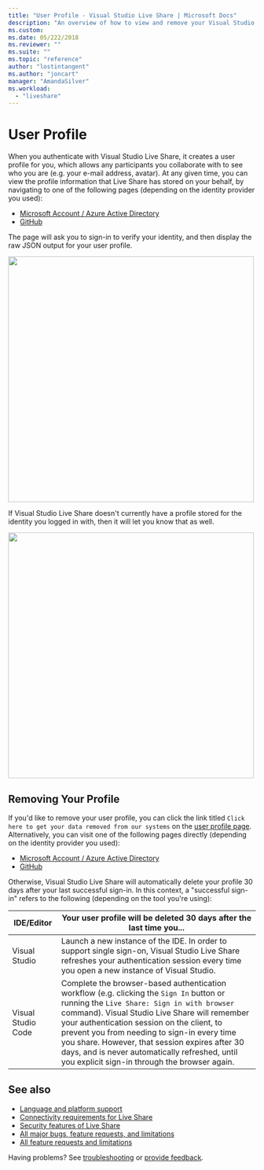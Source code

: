 ```yaml
---
title: "User Profile - Visual Studio Live Share | Microsoft Docs"
description: "An overview of how to view and remove your Visual Studio Live Share user profile."
ms.custom:
ms.date: 05/222/2018
ms.reviewer: ""
ms.suite: ""
ms.topic: "reference"
author: "lostintangent"
ms.author: "joncart"
manager: "AmandaSilver"
ms.workload: 
  - "liveshare"
---
```


<!--
Copyright © Microsoft Corporation
All rights reserved.
Creative Commons Attribution 4.0 License (International): https://creativecommons.org/licenses/by/4.0/legalcode
-->

# User Profile

When you authenticate with Visual Studio Live Share, it creates a user profile for you, which allows any participants you collaborate with to see who you are (e.g. your e-mail address, avatar). At any given time, you can view the profile information that Live Share has stored on your behalf, by navigating to one of the following pages (depending on the identity provider you used):

- [Microsoft Account / Azure Active Directory](https://insiders.liveshare.vsengsaas.visualstudio.com/auth/identity/microsoft/viewprofile)
- [GitHub](https://insiders.liveshare.vsengsaas.visualstudio.com/auth/identity/github/viewprofile)

The page will ask you to sign-in to verify your identity, and then display the raw JSON output for your user profile.

<img width="500px" src="media/user-profile.png" />

If Visual Studio Live Share doesn't currently have a profile stored for the identity you logged in with, then it will let you know that as well.

<img width="500px" src="media/no-profile.png" />

## Removing Your Profile

If you'd like to remove your user profile, you can click the link titled `Click here to get your data removed from our systems` on the [user profile page](#user-profile). Alternatively, you can visit one of the following pages directly (depending on the identity provider you used):

- [Microsoft Account / Azure Active Directory](https://insiders.liveshare.vsengsaas.visualstudio.com/auth/identity/microsoft/deleteme)
- [GitHub](https://insiders.liveshare.vsengsaas.visualstudio.com/auth/identity/github/deleteme)

Otherwise, Visual Studio Live Share will automatically delete your profile 30 days after your last successful sign-in. In this context, a "successful sign-in" refers to the following (depending on the tool you're using):

| IDE/Editor | Your user profile will be deleted 30 days after the last time you... |
|-|-|
| Visual Studio | Launch a new instance of the IDE. In order to support single sign-on, Visual Studio Live Share refreshes your authentication session every time you open a new instance of Visual Studio. |
| Visual Studio Code | Complete the browser-based authentication workflow (e.g. clicking the `Sign In` button or running the `Live Share: Sign in with browser` command). Visual Studio Live Share will remember your authentication session on the client, to prevent you from needing to sign-in every time you share. However, that session expires after 30 days, and is never automatically refreshed, until you explicit sign-in through the browser again. |

## See also

- [Language and platform support](reference/platform-support.md)
- [Connectivity requirements for Live Share](reference/connectivity.md)
- [Security features of Live Share](reference/security.md)
- [All major bugs, feature requests, and limitations](https://aka.ms/vsls-issues)
- [All feature requests and limitations](https://aka.ms/vsls-feature-requests)

Having problems? See [troubleshooting](troubleshooting.md) or [provide feedback](support.md).
